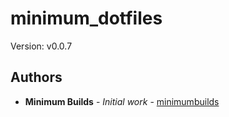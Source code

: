 # minimum_dotfiles

Version: v0.0.7

## Authors

* **Minimum Builds** - *Initial work* - [minimumbuilds](https://github.com/minimumbuilds)
